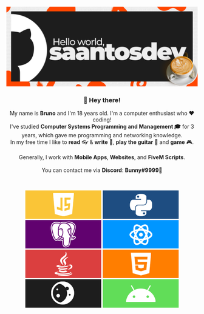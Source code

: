 <img src="./githubbanner.png"><br>
<b><h3 align='center'>👋 Hey there!</h3></b>
<p align='center'>My name is <b>Bruno</b> and I'm 18 years old. I'm a computer enthusiast who ❤️ coding!<br>I've studied <b>Computer Systems Programming and Management 🎓</b> for 3 years, which gave me programming and networking knowledge.</b><br>In my free time I like to <b>read</b> 👓 & <b>write</b> 📝, <b>play the guitar</b> 🎸 and <b>game</b> 🎮.<br><br>Generally, I work with <b>Mobile Apps</b>, <b>Websites</b>, and <b>FiveM Scripts</b>.<br><br>You can contact me via <b>Discord</b>: <b>Bunny#9999</b>📧</p>
<br>

<p align='center'>
<img src="./Javascript.png"> <img src="./Python.png"> <img src="./Postgresql.png"> <img src="./React.png"> <img src="./Java.png"> <img src="./HTML.png"> <img src="./Lua.png"> <img src="./Android.png"><p>
